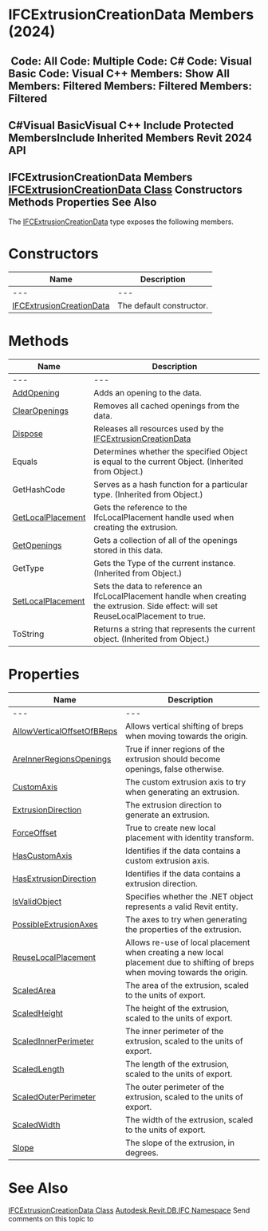 # IFCExtrusionCreationData Members (2024)

﻿
 Code: All Code: Multiple Code: C# Code: Visual Basic Code: Visual C++  Members: Show All Members: Filtered Members: Filtered Members: Filtered   
---  
C#Visual BasicVisual C++
Include Protected MembersInclude Inherited Members
Revit 2024 API  
---  
IFCExtrusionCreationData Members  
[IFCExtrusionCreationData Class](9447a335-6861-0533-6896-e6ff1fd41761.md "IFCExtrusionCreationData Class") Constructors Methods Properties See Also  
---  
The [IFCExtrusionCreationData](9447a335-6861-0533-6896-e6ff1fd41761.md "IFCExtrusionCreationData Class") type exposes the following members.
# Constructors
| Name | Description |
| --- | --- |
| --- | --- | --- |
| [IFCExtrusionCreationData](1526b1df-8abf-df78-55a7-241b95043513.md "IFCExtrusionCreationData Constructor") | The default constructor. |

# Methods
| Name | Description |
| --- | --- |
| --- | --- | --- |
| [AddOpening](55c7a07d-e4a0-2a58-1beb-2b858767265b.md "AddOpening Method") | Adds an opening to the data. |
| [ClearOpenings](a72eec8f-83c7-c53c-04fd-c49650c3c20d.md "ClearOpenings Method") | Removes all cached openings from the data. |
| [Dispose](bdb0d5dd-bee1-23e9-6bca-ebf29f38c3eb.md "Dispose Method") | Releases all resources used by the [IFCExtrusionCreationData](9447a335-6861-0533-6896-e6ff1fd41761.md "IFCExtrusionCreationData Class") |
| Equals | Determines whether the specified Object is equal to the current Object. (Inherited from Object.) |
| GetHashCode | Serves as a hash function for a particular type.  (Inherited from Object.) |
| [GetLocalPlacement](faf76fac-5c98-193d-5fe0-aa7724898564.md "GetLocalPlacement Method") | Gets the reference to the IfcLocalPlacement handle used when creating the extrusion. |
| [GetOpenings](a338038d-e7d2-d89e-bad5-5249dbf63baa.md "GetOpenings Method") | Gets a collection of all of the openings stored in this data. |
| GetType | Gets the Type of the current instance. (Inherited from Object.) |
| [SetLocalPlacement](0053794b-01e0-bc6e-ff1c-f78b16be0c71.md "SetLocalPlacement Method") | Sets the data to reference an IfcLocalPlacement handle when creating the extrusion. Side effect: will set ReuseLocalPlacement to true. |
| ToString | Returns a string that represents the current object. (Inherited from Object.) |

# Properties
| Name | Description |
| --- | --- |
| --- | --- | --- |
| [AllowVerticalOffsetOfBReps](903dec76-11dd-2302-4a93-e6ea12910f26.md "AllowVerticalOffsetOfBReps Property") | Allows vertical shifting of breps when moving towards the origin. |
| [AreInnerRegionsOpenings](5f33204d-6147-d044-2e34-bb9f3168a2b6.md "AreInnerRegionsOpenings Property") | True if inner regions of the extrusion should become openings, false otherwise. |
| [CustomAxis](080c7d43-0546-b996-b0f1-6ca0ad79bc53.md "CustomAxis Property") | The custom extrusion axis to try when generating an extrusion. |
| [ExtrusionDirection](5f5c831f-f0dd-f46a-028c-dd0d6ac09123.md "ExtrusionDirection Property") | The extrusion direction to generate an extrusion. |
| [ForceOffset](f30370e6-0b0f-2e41-ac1e-d54fa189c672.md "ForceOffset Property") | True to create new local placement with identity transform. |
| [HasCustomAxis](c40ae541-f0bc-fc8d-3fa8-5a40a5183d34.md "HasCustomAxis Property") | Identifies if the data contains a custom extrusion axis. |
| [HasExtrusionDirection](7b1c95e7-5d86-5151-9969-0beaf98b7d89.md "HasExtrusionDirection Property") | Identifies if the data contains a extrusion direction. |
| [IsValidObject](51dcad87-fd8f-4776-ed1c-e9cdd6dd808f.md "IsValidObject Property") | Specifies whether the .NET object represents a valid Revit entity. |
| [PossibleExtrusionAxes](ce756e53-f2a1-190d-0004-d0ba6d6e7988.md "PossibleExtrusionAxes Property") | The axes to try when generating the properties of the extrusion. |
| [ReuseLocalPlacement](85c18673-c186-4313-a063-9658072de7fa.md "ReuseLocalPlacement Property") | Allows re-use of local placement when creating a new local placement due to shifting of breps when moving towards the origin. |
| [ScaledArea](02b42f72-06de-b50c-b542-943aef85958d.md "ScaledArea Property") | The area of the extrusion, scaled to the units of export. |
| [ScaledHeight](a6b5d0b7-3cfa-b9db-a273-e2aac2360a57.md "ScaledHeight Property") | The height of the extrusion, scaled to the units of export. |
| [ScaledInnerPerimeter](81db0c0e-c1df-7b1c-736e-04ccb1a4f134.md "ScaledInnerPerimeter Property") | The inner perimeter of the extrusion, scaled to the units of export. |
| [ScaledLength](8c1426ed-4987-665a-0dad-01cd4e8605b7.md "ScaledLength Property") | The length of the extrusion, scaled to the units of export. |
| [ScaledOuterPerimeter](c9e65d57-e306-0549-4b52-91eb47926b8a.md "ScaledOuterPerimeter Property") | The outer perimeter of the extrusion, scaled to the units of export. |
| [ScaledWidth](0311bde5-b7c0-b381-4981-d9bab8b9727a.md "ScaledWidth Property") | The width of the extrusion, scaled to the units of export. |
| [Slope](881d9da7-e457-8116-0fc1-2340037a04bb.md "Slope Property") | The slope of the extrusion, in degrees. |

# See Also
[IFCExtrusionCreationData Class](9447a335-6861-0533-6896-e6ff1fd41761.md "IFCExtrusionCreationData Class")
[Autodesk.Revit.DB.IFC Namespace](b823fafb-1ba1-896b-4097-142c2817ce74.md "Autodesk.Revit.DB.IFC Namespace")
Send comments on this topic to 